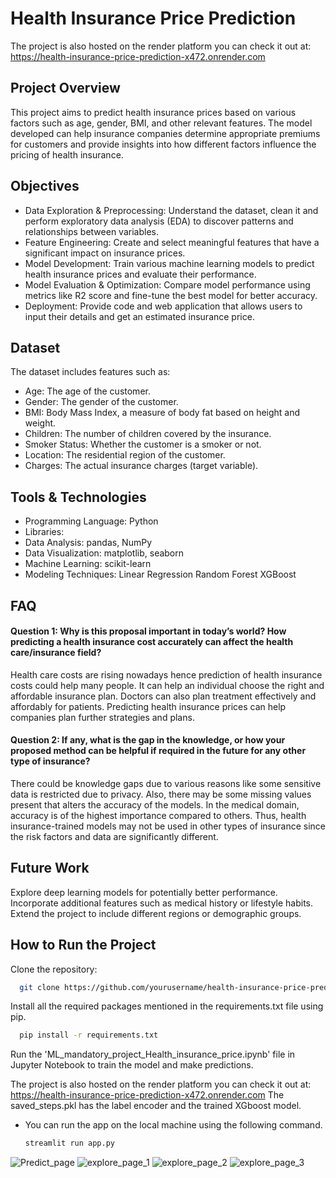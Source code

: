 # Health Insurance Price Prediction
The project is also hosted on the render platform you can check it out at: https://health-insurance-price-prediction-x472.onrender.com

## Project Overview
This project aims to predict health insurance prices based on various factors such as age, gender, BMI, and other relevant features. 
The model developed can help insurance companies determine appropriate premiums for customers and provide insights into how different factors influence the pricing of health insurance.

## Objectives
- Data Exploration & Preprocessing: Understand the dataset, clean it and perform exploratory data analysis (EDA) to discover patterns and relationships between variables.
- Feature Engineering: Create and select meaningful features that have a significant impact on insurance prices.
- Model Development: Train various machine learning models to predict health insurance prices and evaluate their performance.
- Model Evaluation & Optimization: Compare model performance using metrics like R2 score and fine-tune the best model for better accuracy.
- Deployment: Provide code and web application that allows users to input their details and get an estimated insurance price.

## Dataset
The dataset includes features such as:
- Age: The age of the customer.
- Gender: The gender of the customer.
- BMI: Body Mass Index, a measure of body fat based on height and weight.
- Children: The number of children covered by the insurance.
- Smoker Status: Whether the customer is a smoker or not.
- Location: The residential region of the customer.
- Charges: The actual insurance charges (target variable).

## Tools & Technologies
- Programming Language: Python
- Libraries:
- Data Analysis: pandas, NumPy
- Data Visualization: matplotlib, seaborn
- Machine Learning: scikit-learn
- Modeling Techniques:
Linear Regression
Random Forest
XGBoost

## FAQ

#### Question 1: Why is this proposal important in today’s world? How predicting a health insurance cost accurately can affect the health care/insurance field?
Health care costs are rising nowadays hence prediction of health insurance costs could help many people. It can help an individual choose the right and affordable insurance plan. Doctors can also plan treatment effectively and affordably for patients. Predicting health insurance prices can help companies plan further strategies and plans.

#### Question 2: If any, what is the gap in the knowledge, or how your proposed method can be helpful if required in the future for any other type of insurance?
There could be knowledge gaps due to various reasons like some sensitive data is restricted due to privacy. Also, there may be some missing values present that alters the accuracy of the models.
In the medical domain, accuracy is of the highest importance compared to others. Thus, health insurance-trained models may not be used in other types of insurance since the risk factors and data are significantly different.

## Future Work
Explore deep learning models for potentially better performance.
Incorporate additional features such as medical history or lifestyle habits.
Extend the project to include different regions or demographic groups.

## How to Run the Project
Clone the repository:
```bash
  git clone https://github.com/yourusername/health-insurance-price-prediction.git
```
Install all the required packages mentioned in the requirements.txt file using pip.
```bash
  pip install -r requirements.txt
```
Run the 'ML_mandatory_project_Health_insurance_price.ipynb' file in Jupyter Notebook to train the model and make predictions.

The project is also hosted on the render platform you can check it out at: https://health-insurance-price-prediction-x472.onrender.com
The saved_steps.pkl has the label encoder and the trained XGboost model.

- You can run the app on the local machine using the following command.
  ```bash
  streamlit run app.py 
  ```

![Predict_page](https://github.com/user-attachments/assets/9be7fc6d-a057-42e7-b9ed-10ec524ed786)
![explore_page_1](https://github.com/user-attachments/assets/d7293217-7dd1-4d9d-af77-3f2021550e51)
![explore_page_2](https://github.com/user-attachments/assets/d83f88a6-d394-4061-ad65-1506a8c23411)
![explore_page_3](https://github.com/user-attachments/assets/122f2dab-3cb3-4893-8ee0-90d08578b232)




